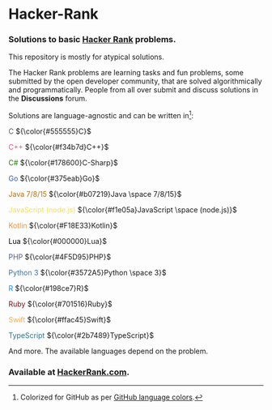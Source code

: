 # Hacker-Rank

### Solutions to basic [Hacker Rank](https://www.hackerrank.com/) problems.

This repository is mostly for atypical solutions.

The Hacker Rank problems are learning tasks and fun problems, some submitted by the open developer community, that are solved algorithmically and programmatically.
People from all over submit and discuss solutions in the **Discussions** forum.

Solutions are language-agnostic and can be written in[^1]:

<span style="color:#555555">C</span>
${\color{#555555}C}$

<span style="color:#f34b7d">C++</span>
${\color{#f34b7d}C++}$

<span style="color:#178600">C#</span>
${\color{#178600}C-Sharp}$

<span style="color:#375eab">Go</span>
${\color{#375eab}Go}$

<span style="color:#b07219">Java 7/8/15</span>
${\color{#b07219}Java \space 7/8/15}$

<span style="color:#f1e05a">JavaScript (node.js)</span>
${\color{#f1e05a}JavaScript \space (node.js)}$

<span style="color:#F18E33">Kotlin</span>
${\color{#F18E33}Kotlin}$

<span style="color:#000000">Lua</span>
${\color{#000000}Lua}$

<span style="color:#4F5D95">PHP</span>
${\color{#4F5D95}PHP}$

<span style="color:#3572A5">Python 3</span>
${\color{#3572A5}Python \space 3}$

<span style="color:#198ce7">R</span>
${\color{#198ce7}R}$

<span style="color:#701516">Ruby</span>
${\color{#701516}Ruby}$

<span style="color:#ffac45">Swift</span>
${\color{#ffac45}Swift}$

<span style="color:#2b7489">TypeScript</span>
${\color{#2b7489}TypeScript}$

And more.
The available languages depend on the problem.

### **Available at [HackerRank.com](https://www.hackerrank.com/).**

[^1]: Colorized for GitHub as per [GitHub language colors](https://gist.github.com/robertpeteuil/bb2dc86f3b3e25d203664d61410bfa30#file-github-lang-colors-css).
